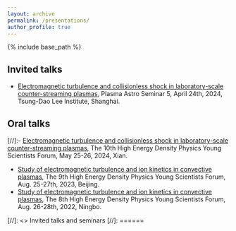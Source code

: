```yaml
---
layout: archive
permalink: /presentations/
author_profile: true
---
```


{% include base_path %}
## Invited talks
-  [Electromagnetic turbulence and collisionless shock in laboratory-scale counter-streaming plasmas](https://mp.weixin.qq.com/s/AyrBO3rXZWiWCkCwInvSfA), Plasma Astro Seminar 5, April 24th, 2024, Tsung-Dao Lee Institute, Shanghai.
## Oral talks
[//]:-  [Electromagnetic turbulence and collisionless shock in laboratory-scale counter-streaming plasmas](https://hedp2024.hplpb.com.cn/zh-CN/web/article/menudetail?mid=1272), The 10th High Energy Density Physics Young Scientists Forum, May 25-26, 2024, Xian.
-  [Study of electromagnetic turbulence and ion kinetics in convective plasmas](https://hedp2023.hplpb.com.cn/Page), The 9th High Energy Density Physics Young Scientists Forum, Aug. 25-27th, 2023, Beijing.
-  [Study of electromagnetic turbulence and ion kinetics in convective plasmas](https://hedp2022.hplpb.com.cn/Page), The 8th High Energy Density Physics Young Scientists Forum, Aug. 26-28th, 2022, Ningbo.

[//]: <> Invited talks and seminars
[//]:  ======
